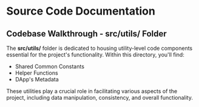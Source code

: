 # Source Code Documentation

## Codebase Walkthrough - **src/utils/** Folder

The **src/utils/** folder is dedicated to housing utility-level code components essential for the project's functionality. Within this directory, you'll find:

- Shared Common Constants
- Helper Functions
- DApp's Metadata

These utilities play a crucial role in facilitating various aspects of the project, including data manipulation, consistency, and overall functionality.
